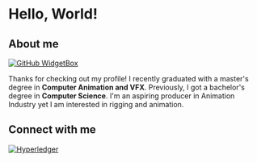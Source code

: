 # Hello, World! <picture>

## About me
[![GitHub WidgetBox](https://github-widgetbox.vercel.app/api/profile?username=Iindenshield&data=followers,repositories,stars,commits&theme=darkmode)](https://www.linkedin.com/in/iolandafilipponi/github-widgetbox)

Thanks for checking out my profile! I recently graduated with a master's degree in **Computer Animation and VFX**. Previously, I got a bachelor's degree in **Computer Science**. I'm an aspiring producer in Animation Industry yet I am interested in rigging and animation.

## Connect with me

[![Hyperledger](https://img.shields.io/badge/hyperledger-2F3134?style=for-the-badge&logo=hyperledger&logoColor=white)](https://www.linkedin.com/in/iolandafilipponi/)

